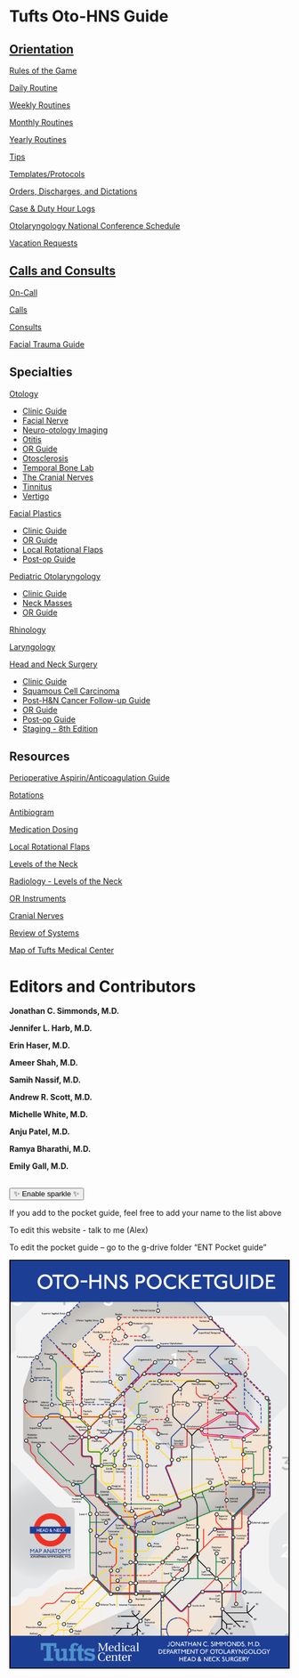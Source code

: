 # Tufts Oto-HNS Guide

## [Orientation](orientation/index.html)

[Rules of the Game](orientation/rules-of-the-game.html)

[Daily Routine](orientation/daily-routine.html)

[Weekly Routines](orientation/weekly-routines.html)

[Monthly Routines](orientation/monthly-routines.html)

[Yearly Routines](orientation/yearly-routines.html)

[Tips](orientation/tips.html)

[Templates/Protocols](orientation/templates-protocols.html)

[Orders, Discharges, and Dictations](orientation/orders-discharges-and-dictations.html)

[Case & Duty Hour Logs](orientation/case-duty-hour-logs.html)

[Otolaryngology National Conference Schedule](orientation/otolaryngology-national-conference-schedule.html)

[Vacation Requests](orientation/vacation-requests.html)

## [Calls and Consults](on-call/index.html)

[On-Call](on-call/index.html)

[Calls](on-call/calls.html)

[Consults](on-call/consults.html)

[Facial Trauma Guide](on-call/facial-trauma-guide.html)

## Specialties

[Otology](specialties/otology/index.html)

- [Clinic Guide](specialties/otology/clinic-guide.html)
- [Facial Nerve](specialties/otology/facial-nerve.html)
- [Neuro-otology Imaging](specialties/otology/neuro-otology-imaging.html)
- [Otitis](specialties/otology/otitis.html)
- [OR Guide](specialties/otology/or-guide.html)
- [Otosclerosis](specialties/otology/otosclerosis.html)
- [Temporal Bone Lab](specialties/otology/temporal-bone-lab.html)
- [The Cranial Nerves](specialties/otology/the-cranial-nerves.html)
- [Tinnitus](specialties/otology/tinnitus.html)
- [Vertigo](specialties/otology/vertigo.html)

[Facial Plastics](specialties/facial-plastics/index.html)

- [Clinic Guide](specialties/facial-plastics/facial-plastics-clinic.html)
- [OR Guide](specialties/facial-plastics/facial-plastics-OR.html)
- [Local Rotational Flaps](specialties/facial-plastics/facial-plastics-local-rotational-flaps.html)
- [Post-op Guide](specialties/facial-plastics/facial-plastics-postop.html)

[Pediatric Otolaryngology](specialties/pediatric-otolaryngology/index.html)

- [Clinic Guide](specialties/pediatric-otolaryngology/clinic-guide.html)
- [Neck Masses](specialties/pediatric-otolaryngology/neck-masses.html)
- [OR Guide](specialties/pediatric-otolaryngology/or-guide.html)

[Rhinology](specialties/rhinology/rhinology.html)

[Laryngology](specialties/laryngology/laryngology.html)

[Head and Neck Surgery](specialties/head-and-neck-surgery/head-and-neck-surgery/index.html)

- [Clinic Guide](specialties/head-and-neck-surgery/head-and-neck-surgery/clinic-guide.html)
- [Squamous Cell Carcinoma](specialties/head-and-neck-surgery/head-and-neck-surgery/squamous-cell-carcinoma.html)
- [Post-H&N Cancer Follow-up Guide](specialties/head-and-neck-surgery/head-and-neck-surgery/follow-up-guide.html)
- [OR Guide](specialties/head-and-neck-surgery/head-and-neck-surgery/or-guide.html)
- [Post-op Guide](specialties/head-and-neck-surgery/head-and-neck-surgery/post-op-guide.html)
- [Staging - 8th Edition](specialties/head-and-neck-surgery/head-and-neck-surgery/staging-8th-edition.html)

## Resources

[Perioperative Aspirin/Anticoagulation Guide](resources/perioperative-aspirin-anticoagulation-guide.html)

[Rotations](resources/rotations.html)

[Antibiogram](resources/antibiogram.html)

[Medication Dosing](resources/medications.html)

[Local Rotational Flaps](resources/local-rotational-flaps.html)

[Levels of the Neck](resources/levels-of-the-neck.html)

[Radiology - Levels of the Neck](resources/radiology-levels-of-the-neck.html)

[OR Instruments](resources/or-instruments.html)

[Cranial Nerves](resources/cranial-nerves.html)

[Review of Systems](resources/review-of-systems.html)

[Map of Tufts Medical Center](resources/map-of-tufts-medical-center.html)

<!-- markdownlint-disable-next-line MD025 -->

# Editors and Contributors

<!-- markdownlint-disable MD033 -->
<div id="contributors">
<p><b>Jonathan C. Simmonds, M.D.</b></p>
<p><b>Jennifer L. Harb, M.D.</b></p>
<p><b>Erin Haser, M.D.</b></p>
<p><b>Ameer Shah, M.D.</b></p>
<p><b>Samih Nassif, M.D.</b></p>
<p><b>Andrew R. Scott, M.D.</b></p>
<p><b>Michelle White, M.D.</b></p>
<p><b>Anju Patel, M.D.</b></p>
<p><b>Ramya Bharathi, M.D.</b></p>
<p><b>Emily Gall, M.D.</b></p>
 
</div>
 </br>
<button id="sparkle-toggle">✨ Enable sparkle ✨</button>
<!-- markdownlint-enable MD033 -->

If you add to the pocket guide, feel free to add your name to the list above

To edit this website - talk to me (Alex)

To edit the pocket guide – go to the g-drive folder “ENT Pocket guide”

![Tufts Oto-HNS Pocket Guide](media/image1.png "right-50")
